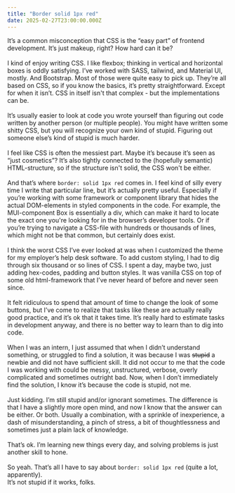 ```yaml
---
title: "Border solid 1px red"
date: 2025-02-27T23:00:00.000Z
---
```


It’s a common misconception that CSS is the “easy part” of frontend development. It’s just makeup, right? How hard can it be? \
\
I kind of enjoy writing CSS. I like flexbox; thinking in vertical and horizontal boxes is oddly satisfying. I’ve worked with SASS, tailwind, and Material UI, mostly. And Bootstrap. Most of those were quite easy to pick up. They’re all based on CSS, so if you know the basics, it’s pretty straightforward. Except for when it isn’t. CSS in itself isn't that complex - but the implementations can be. \
\
It’s usually easier to look at code you wrote yourself than figuring out code written by another person (or multiple people). You might have written some shitty CSS, but you will recognize your own kind of stupid. Figuring out someone else’s kind of stupid is much harder. \
\
I feel like CSS is often the messiest part. Maybe it’s because it’s seen as “just cosmetics”? It’s also tightly connected to the (hopefully semantic) HTML-structure, so if the structure isn't solid, the CSS won't be either. \
\
And that’s where `border: solid 1px red` comes in. I feel kind of silly every time I write that particular line, but it’s actually pretty useful. Especially if you’re working with some framework or component library that hides the actual DOM-elements in styled components in the code. For example, the MUI-component Box is essentially a div, which can make it hard to locate the exact one you're looking for in the browser’s developer tools. Or if you’re trying to navigate a CSS-file with hundreds or thousands of lines, which might not be that common, but certainly does exist. \
\
I think the worst CSS I’ve ever looked at was when I customized the theme for my employer’s help desk software. To add custom styling, I had to dig through six thousand or so lines of CSS. I spent a day, maybe two, just adding hex-codes, padding and button styles. It was vanilla CSS on top of some old html-framework that I’ve never heard of before and never seen since. \
\
It felt ridiculous to spend that amount of time to change the look of some buttons, but I’ve come to realize that tasks like these are actually really good practice, and it’s ok that it takes time. It’s really hard to estimate tasks in development anyway, and there is no better way to learn than to dig into code. \
\
When I was an intern, I just assumed that when I didn’t understand something, or struggled to find a solution, it was because I was ~~stupid~~ a newbie and did not have sufficient skill. It did not occur to me that the code I was working with could be messy, unstructured, verbose, overly complicated and sometimes outright bad.
Now, when I don’t immediately find the solution, I know it’s because the code is stupid, not me. \
\
Just kidding. I’m still stupid and/or ignorant sometimes. The difference is that I have a slightly more open mind, and now I know that the answer can be either. Or both. Usually a combination, with a sprinkle of inexperience, a dash of misunderstanding, a pinch of stress, a bit of thoughtlessness and sometimes just a plain lack of knowledge. \
\
That’s ok. I’m learning new things every day, and solving problems is just another skill to hone. \
\
So yeah. That’s all I have to say about `border: solid 1px red` (quite a lot, apparently). \
It’s not stupid if it works, folks.
